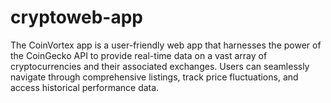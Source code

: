 # cryptoweb-app
The CoinVortex app is a user-friendly web app that harnesses the power of the CoinGecko API to provide real-time data on a vast array of cryptocurrencies and their associated exchanges. Users can seamlessly navigate through comprehensive listings, track price fluctuations, and access historical performance data.
